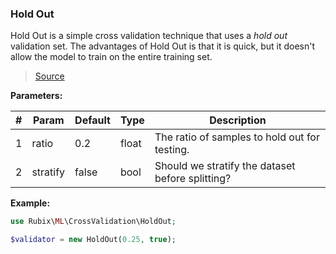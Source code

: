 ### Hold Out
Hold Out is a simple cross validation technique that uses a *hold out* validation set. The advantages of Hold Out is that it is quick, but it doesn't allow the model to train on the entire training set.

> [Source](https://github.com/RubixML/RubixML/blob/master/src/CrossValidation/HoldOut.php)

**Parameters:**

| # | Param | Default | Type | Description |
|---|---|---|---|---|
| 1 | ratio | 0.2 | float | The ratio of samples to hold out for testing. |
| 2 | stratify | false | bool | Should we stratify the dataset before splitting? |

**Example:**

```php
use Rubix\ML\CrossValidation\HoldOut;

$validator = new HoldOut(0.25, true);
```